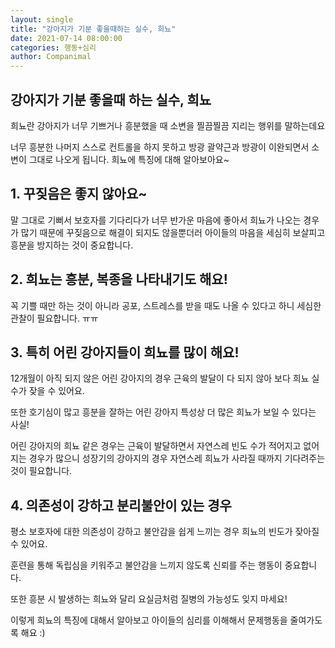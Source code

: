```yaml
---
layout: single
title: "강아지가 기분 좋을때하는 실수, 희뇨"
date: 2021-07-14 08:00:00
categories: 행동+심리
author: Companimal
---
```


## 강아지가 기분 좋을때 하는 실수, 희뇨

희뇨란 강아지가 너무 기쁘거나 흥분했을 때 소변을 찔끔찔끔 지리는 행위를 말하는데요

너무 흥분한 나머지 스스로 컨트롤을 하지 못하고 방광 괄약근과 방광이 이완되면서 소변이 그대로 나오게 됩니다. 희뇨에 특징에 대해 알아보아요~

## 1. 꾸짖음은 좋지 않아요~

말 그대로 기뻐서 보호자를 기다리다가 너무 반가운 마음에 좋아서 희뇨가 나오는 경우가 많기 때문에 꾸짖음으로 해결이 되지도 않을뿐더러 아이들의 마음을 세심히 보살피고 흥분을 방지하는 것이 중요합니다.

## 2. 희뇨는 흥분, 복종을 나타내기도 해요!

꼭 기쁠 때만 하는 것이 아니라 공포, 스트레스를 받을 때도 나올 수 있다고 하니 세심한 관찰이 필요합니다. ㅠㅠ

## 3. 특히 어린 강아지들이 희뇨를 많이 해요!

12개월이 아직 되지 않은 어린 강아지의 경우 근육의 발달이 다 되지 않아 보다 희뇨 실수가 잦을 수 있어요.

또한 호기심이 많고 흥분을 잘하는 어린 강아지 특성상 더 많은 희뇨가 보일 수 있다는 사실!

어린 강아지의 희뇨 같은 경우는 근육이 발달하면서 자연스레 빈도 수가 적어지고 없어지는 경우가 많으니 성장기의 강아지의 경우 자연스레 희뇨가 사라질 때까지 기다려주는 것이 필요합니다.

## 4. 의존성이 강하고 분리불안이 있는 경우

평소 보호자에 대한 의존성이 강하고 불안감을 쉽게 느끼는 경우 희뇨의 빈도가 잦아질 수 있어요.

훈련을 통해 독립심을 키워주고 불안감을 느끼지 않도록 신뢰를 주는 행동이 중요합니다.

또한 흥분 시 발생하는 희뇨와 달리 요실금처럼 질병의 가능성도 잊지 마세요!

이렇게 희뇨의 특징에 대해서 알아보고 아이들의 심리를 이해해서 문제행동을 줄여가도록 해요 :)
